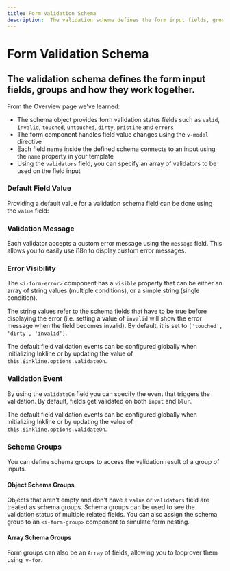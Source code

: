 ```yaml
---
title: Form Validation Schema
description:  The validation schema defines the form input fields, groups and how they work together.
---
```


<script setup>
import * as examples from '../../../../examples/forms/validation/schema'
</script>

# Form Validation Schema
## The validation schema defines the form input fields, groups and how they work together.

From the <router-link :to="{ name: 'docs-forms-form-validation' }">Overview</router-link> page we've learned:
- The schema object provides form validation status fields such as `valid`, `invalid`, `touched`, `untouched`, `dirty`, `pristine` and `errors`
- The form component handles field value changes using the `v-model` directive
- Each field name inside the defined schema connects to an input using the `name` property in your template
- Using the `validators` field, you can specify an array of validators to be used on the field input

### Default Field Value
Providing a default value for a validation schema field can be done using the `value` field:

<example :component="examples.IFormValidationSchemaDefaultValueExample" :html="examples.IFormValidationSchemaDefaultValueExampleHTML" :js="examples.IFormValidationSchemaDefaultValueExampleJS"></example>

### Validation Message
Each validator accepts a custom error message using the `message` field. This allows you to easily use i18n to display custom error messages.

<example :component="examples.IFormValidationSchemaValidationMessageExample" :html="examples.IFormValidationSchemaValidationMessageExampleHTML" :js="examples.IFormValidationSchemaValidationMessageExampleJS"></example>

### Error Visibility
The `<i-form-error>` component has a `visible` property that can be either an array of string values (multiple conditions), or a simple string (single condition). 

The string values refer to the schema fields that have to be true before displaying the error (i.e. setting a value of `invalid` will show the error message when the field becomes invalid). By default, it is set to `['touched', 'dirty', 'invalid']`.

<example :component="examples.IFormValidationSchemaErrorVisibilityExample" :html="examples.IFormValidationSchemaErrorVisibilityExampleHTML" :js="examples.IFormValidationSchemaErrorVisibilityExampleJS"></example>

The default field validation events can be configured globally when initializing Inkline or by updating the value of `this.$inkline.options.validateOn`.

### Validation Event
By using the `validateOn` field you can specify the event that triggers the validation. By default, fields get validated on both `input` and `blur`.

<example :component="examples.IFormValidationSchemaValidationEventExample" :html="examples.IFormValidationSchemaValidationEventExampleHTML" :js="examples.IFormValidationSchemaValidationEventExampleJS"></example>

The default field validation events can be configured globally when initializing Inkline or by updating the value of `this.$inkline.options.validateOn`.

### Schema Groups
You can define schema groups to access the validation result of a group of inputs.

#### Object Schema Groups
Objects that aren't empty and don't have a `value` or `validators` field are treated as schema groups. Schema groups can be used to see the validation status of multiple related fields. You can also assign the schema group to an `<i-form-group>` component to simulate form nesting.

<example :component="examples.IFormValidationSchemaGroupsObjectExample" :html="examples.IFormValidationSchemaGroupsObjectExampleHTML" :js="examples.IFormValidationSchemaGroupsObjectExampleJS"></example>

#### Array Schema Groups
Form groups can also be an `Array` of fields, allowing you to loop over them using` v-for`.

<example :component="examples.IFormValidationSchemaGroupsArrayExample" :html="examples.IFormValidationSchemaGroupsArrayExampleHTML" :js="examples.IFormValidationSchemaGroupsArrayExampleJS"></example>
